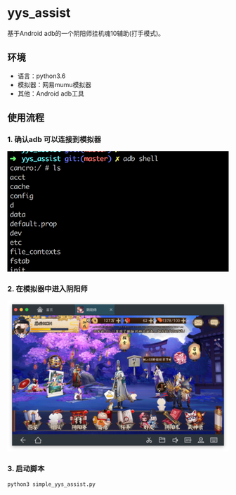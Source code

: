 # yys_assist
基于Android adb的一个阴阳师挂机魂10辅助(打手模式)。

## 环境
- 语言：python3.6
- 模拟器：网易mumu模拟器
- 其他：Android adb工具

## 使用流程
### 1. 确认adb 可以连接到模拟器
![](screenshots/step1.png)

### 2. 在模拟器中进入阴阳师
![](screenshots/step2.png)

### 3. 启动脚本
``` 
python3 simple_yys_assist.py
```
